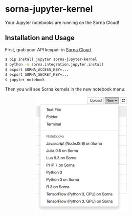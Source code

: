 # sorna-jupyter-kernel
Your Jupyter notebooks are running on the Sorna Cloud!


## Installation and Usage

First, grab your API keypair in [Sorna Cloud](https://cloud.sorna.io).

```sh
$ pip install jupyter sorna-jupyter-kernel
$ python -m sorna.integration.jupyter.install
$ export SORNA_ACCESS_KEY=...
$ export SORNA_SECRET_KEY=...
$ jupyter notebook
```

Then you will see Sorna kernels in the new notebook menu:

<p style="text-align:center"><img src="nbmenu-preview.png" width="300"></p>
